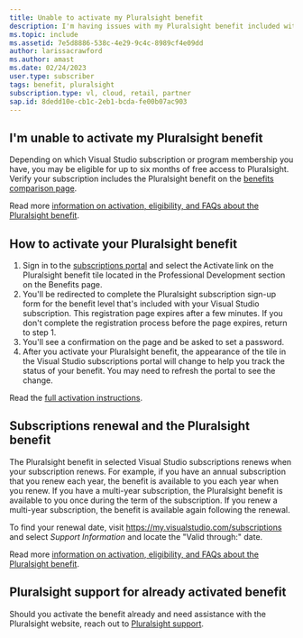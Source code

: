 ```yaml
---
title: Unable to activate my Pluralsight benefit
description: I'm having issues with my Pluralsight benefit included with my Visual Studio subscription
ms.topic: include
ms.assetid: 7e5d8886-538c-4e29-9c4c-8989cf4e09dd
author: larissacrawford
ms.author: amast
ms.date: 02/24/2023
user.type: subscriber
tags: benefit, pluralsight
subscription.type: vl, cloud, retail, partner
sap.id: 8dedd10e-cb1c-2eb1-bcda-fe00b07ac903
---
```


## I'm unable to activate my Pluralsight benefit

Depending on which Visual Studio subscription or program membership you have, you may be eligible for up to six months of free access to Pluralsight. Verify your subscription includes the Pluralsight benefit on the [benefits comparison page](https://visualstudio.microsoft.com/vs/benefits/#azure?cat=visual-studio-enterprise-subscription). 

Read more [information on activation, eligibility, and FAQs about the Pluralsight benefit](https://learn.microsoft.com/visualstudio/subscriptions/vs-pluralsight).  

## How to activate your Pluralsight benefit
  
1. Sign in to the [subscriptions portal](https://my.visualstudio.com/benefits) and select the Activate link on the Pluralsight benefit tile located in the Professional Development section on the Benefits page. 
1. You'll be redirected to complete the Pluralsight subscription sign-up form for the benefit level that's included with your Visual Studio subscription. This registration page expires after a few minutes. If you don't complete the registration process before the page expires, return to step 1.
1. You'll see a confirmation on the page and be asked to set a password. 
1. After you activate your Pluralsight benefit, the appearance of the tile in the Visual Studio subscriptions portal will change to help you track the status of your benefit. You may need to refresh the portal to see the change. 

Read the [full activation instructions](https://learn.microsoft.com/visualstudio/subscriptions/vs-pluralsight#activate-your-pluralsight-benefit).

## Subscriptions renewal and the Pluralsight benefit
The Pluralsight benefit in selected Visual Studio subscriptions renews when your subscription renews. For example, if you have an annual subscription that you renew each year, the benefit is available to you each year when you renew. If you have a multi-year subscription, the Pluralsight benefit is available to you once during the term of the subscription. If you renew a multi-year subscription, the benefit is available again following the renewal. 

To find your renewal date, visit <https://my.visualstudio.com/subscriptions> and select *Support Information* and locate the "Valid through:" date. 

Read more [information on activation, eligibility, and FAQs about the Pluralsight benefit](https://learn.microsoft.com/visualstudio/subscriptions/vs-pluralsight).  

## Pluralsight support for already activated benefit
Should you activate the benefit already and need assistance with the Pluralsight website, reach out to [Pluralsight support](https://www.pluralsight.com/contact).